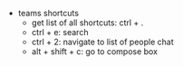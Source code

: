 - teams shortcuts
  - get list of all shortcuts: ctrl + .
  - ctrl + e: search
  - ctrl + 2: navigate to list of people chat
  - alt + shift + c: go to compose box